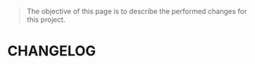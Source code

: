 
> The objective of this page is to describe the performed changes for this project. 

# CHANGELOG

